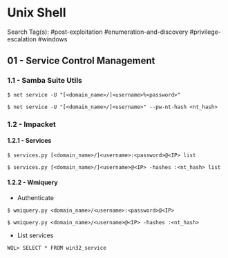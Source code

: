 # Unix Shell

Search Tag(s): #post-exploitation #enumeration-and-discovery #privilege-escalation #windows

## 01 - Service Control Management

### 1.1 - Samba Suite Utils

```
$ net service -U "[<domain_name>/]<username>%<password>"

$ net service -U "[<domain_name>/]<username>" --pw-nt-hash <nt_hash>
```

### 1.2 - Impacket

#### 1.2.1 - Services

```
$ services.py [<domain_name>/]<username>:<password>@<IP> list

$ services.py [<domain_name>/]<username>@<IP> -hashes :<nt_hash> list
```

#### 1.2.2 - Wmiquery

- Authenticate

```
$ wmiquery.py <domain_name>/<username>:<password>@<IP>

$ wmiquery.py <domain_name>/<username>@<IP> -hashes :<nt_hash>
```

- List services

```
WQL> SELECT * FROM win32_service
```